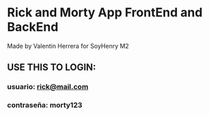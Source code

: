 # Rick and Morty App FrontEnd and BackEnd
Made by Valentin Herrera for SoyHenry M2

## USE THIS TO LOGIN:
### usuario: rick@mail.com

### contraseña: morty123
